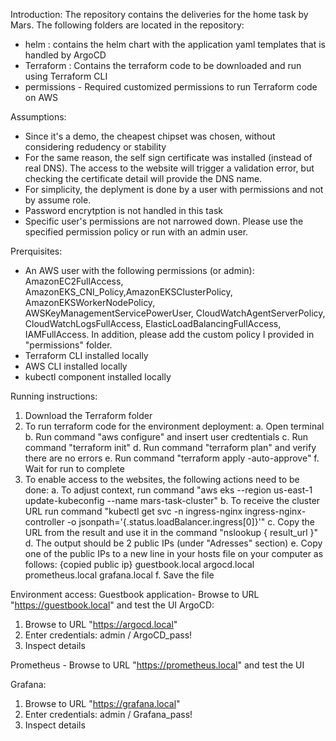 Introduction:
The repository contains the deliveries for the home task by Mars.
The following folders are located in the repository:
- helm : contains the helm chart with the application yaml templates that is handled by ArgoCD
- Terraform : Contains the terraform code to be downloaded and run using Terraform CLI
- permissions - Required customized permissions to run Terraform code on AWS

Assumptions:
- Since it's a demo, the cheapest chipset was chosen, without considering redudency or stability
- For the same reason, the self sign certificate was installed (instead of real DNS). The access to the website will trigger a validation error, but checking the certificate detail will provide the DNS name.
- For simplicity, the deplyment is done by a user with permissions and not by assume role.
- Password encrytption is not handled in this task
- Specific user's permissions are not narrowed down. Please use the specified permission policy or run with an admin user.

Prerquisites:
- An AWS user with the following permissions (or admin): AmazonEC2FullAccess, AmazonEKS_CNI_Policy,AmazonEKSClusterPolicy, AmazonEKSWorkerNodePolicy, AWSKeyManagementServicePowerUser, CloudWatchAgentServerPolicy, CloudWatchLogsFullAccess, ElasticLoadBalancingFullAccess, IAMFullAccess. In addition, please add the custom policy I provided in "permissions" folder.
- Terraform CLI installed locally
- AWS CLI installed locally
- kubectl component installed locally


Running instructions:
1. Download the Terraform folder
2. To run terraform code for the environment deployment:
  a. Open terminal 
  b. Run command "aws configure" and insert user credtentials
  c. Run command "terraform init"
  d. Run command "terraform plan" and verify there are no errors
  e. Run command "terraform apply -auto-approve"
  f. Wait for run to complete
4. To enable access to the websites, the following actions need to be done:
   a. To adjust context, run command "aws eks --region us-east-1 update-kubeconfig --name mars-task-cluster"
   b. To receive the cluster URL run command "kubectl get svc -n ingress-nginx ingress-nginx-controller -o jsonpath='{.status.loadBalancer.ingress[0]}'"
   c. Copy the URL from the result and use it in the command "nslookup { result_url }"
   d. The output should be 2 public IPs (under "Adresses" section)
   e. Copy one of the public IPs to a new line in your hosts file on your computer as follows:
   {copied public ip}  guestbook.local argocd.local prometheus.local  grafana.local
   f. Save the file


Environment access:
Guestbook application- Browse to URL "https://guestbook.local" and test the UI
ArgoCD: 
1. Browse to URL "https://argocd.local"
2. Enter credentials: admin / ArgoCD_pass!
3. Inspect details

Prometheus - Browse to URL "https://prometheus.local" and test the UI

Grafana: 
1. Browse to URL "https://grafana.local"
2. Enter credentials: admin / Grafana_pass!
3. Inspect details 
